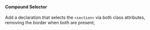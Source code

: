 #### Compound Selector
Add a declaration that selects the `<section>` via both class attributes, removing the border when both are present;
